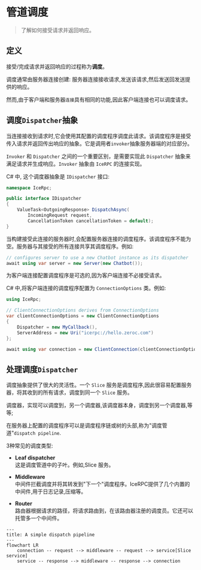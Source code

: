 
# 管道调度

> 了解如何接受请求并返回响应。

## 定义

接受/完成请求并返回响应的过程称为**调度**。

调度通常由服务器连接创建: 服务器连接接收请求,发送该请求,然后发送回发送提供的响应。

然而,由于客户端和服务器`连接`具有相同的功能,因此客户端连接也可以调度请求。

## 调度`Dispatcher`抽象

当连接接收到请求时,它会使用其配置的调度程序调度此请求。该调度程序是接受传入请求并返回传出响应的抽象。它是调用者`invoker`抽象服务器端的对应部分。
  
`Invoker` 和 `Dispatcher` 之间的一个重要区别，是需要实现此 `Dispatcher` 抽象来满足请求并生成响应。`Invoker` 抽象由 `IceRPC` 的连接实现。

C# 中, 这个调度器抽象是 `IDispatcher` 接口:

```csharp
namespace IceRpc;

public interface IDispatcher
{
    ValueTask<OutgoingResponse> DispatchAsync(
        IncomingRequest request,
        CancellationToken cancellationToken = default);
}
```

 当构建接受此连接的服务器时,会配置服务器连接的调度程序。该调度程序不能为空。服务器与其接受的所有连接共享其调度程序。例如:

```csharp
// configures server to use a new Chatbot instance as its dispatcher
await using var server = new Server(new Chatbot());
```

为客户端连接配置调度程序是可选的,因为客户端连接不必接受请求。

C# 中,将客户端连接的调度程序配置为 `ConnectionOptions` 类。例如:

```csharp
using IceRpc;

// ClientConnectionOptions derives from ConnectionOptions
var clientConnectionOptions = new ClientConnectionOptions
{
    Dispatcher = new MyCallback(),
    ServerAddress = new Uri("icerpc://hello.zeroc.com")
};

await using var connection = new ClientConnection(clientConnectionOptions);
```

## 处理调度`Dispatcher`

调度抽象提供了很大的灵活性。一个 `Slice` 服务是调度程序,因此很容易配置服务器，将其收到的所有请求，调度到同一个 `Slice` 服务。

调度器，实现可以调度到，另一个调度器,该调度器本身，调度到另一个调度器,等等;

在服务器上配置的调度程序可以是调度程序链或树的头部,称为"调度管道"`dispatch pipeline`.

3种常见的调度类型:

- **Leaf dispatcher**\
  这是调度管道中的子叶。例如,Slice 服务。

- **Middleware**\
   中间件拦截调度并将其转发到"下一个"调度程序。IceRPC提供了几个内置的中间件,用于日志记录,压缩等。

- **Router**\
   路由器根据请求的路径，将请求路由到，在该路由器注册的调度员。它还可以托管多一个中间件。

```mermaid
---
title: A simple dispatch pipeline
---
flowchart LR
    connection -- request --> middleware -- request --> service[Slice service]
    service -- response --> middleware -- response --> connection
```

[connections]: ../connection/how-to-create-a-connection
[invoker]: ../invocation/invocation-pipeline#the-invoker-abstraction
[Slice service]: /slice/language-guide/interface

[IDispatcher]: csharp:IceRpc.IDispatcher
[ConnectionOptions]: csharp:IceRpc.ConnectionOptions

